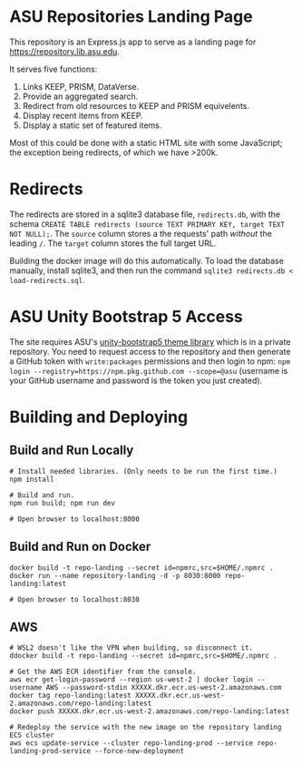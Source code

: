 # ASU Repositories Landing Page

This repository is an Express.js app to serve as a landing page for https://repository.lib.asu.edu.

It serves five functions:

1. Links KEEP, PRISM, DataVerse.
1. Provide an aggregated search.
1. Redirect from old resources to KEEP and PRISM equivelents. 
1. Display recent items from KEEP.
1. Display a static set of featured items.

Most of this could be done with a static HTML site with some JavaScript; the exception being redirects, of which we have >200k.

# Redirects

The redirects are stored in a sqlite3 database file, `redirects.db`, with the schema `CREATE TABLE redirects (source TEXT PRIMARY KEY, target TEXT NOT NULL);`.
The `source` column stores a the requests' path *without* the leading `/`. The `target` column stores the full target URL.

Building the docker image will do this automatically.
To load the database manually, install sqlite3, and then run the command `sqlite3 redirects.db < load-redirects.sql`.

# ASU Unity Bootstrap 5 Access

The site requires ASU's [unity-bootstrap5 theme library](https://asu.github.io/asu-unity-stack/@asu/unity-bootstrap-theme/index.html?path=/docs/get-started-get-started--docs) which is in a private repository. You need to request access to the repository and then generate a GitHub token with `write:packages` permissions and then login to npm: `npm login --registry=https://npm.pkg.github.com --scope=@asu` (username is your GitHub username and password is the token you just created).

# Building and Deploying

## Build and Run Locally

```
# Install needed libraries. (Only needs to be run the first time.)
npm install

# Build and run.
npm run build; npm run dev

# Open browser to localhost:8000
```

## Build and Run on Docker

```
docker build -t repo-landing --secret id=npmrc,src=$HOME/.npmrc .
docker run --name repository-landing -d -p 8030:8000 repo-landing:latest

# Open browser to localhost:8030
```

## AWS
```
# WSL2 doesn't like the VPN when building, so disconnect it.
ddocker build -t repo-landing --secret id=npmrc,src=$HOME/.npmrc .

# Get the AWS ECR identifier from the console.
aws ecr get-login-password --region us-west-2 | docker login --username AWS --password-stdin XXXXX.dkr.ecr.us-west-2.amazonaws.com
docker tag repo-landing:latest XXXXX.dkr.ecr.us-west-2.amazonaws.com/repo-landing:latest
docker push XXXXX.dkr.ecr.us-west-2.amazonaws.com/repo-landing:latest

# Redeploy the service with the new image on the repository landing ECS cluster
aws ecs update-service --cluster repo-landing-prod --service repo-landing-prod-service --force-new-deployment
```
